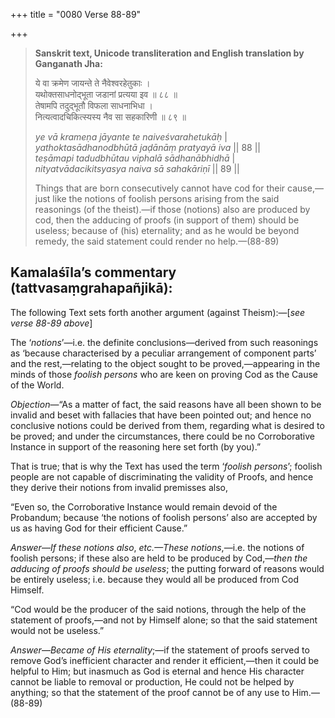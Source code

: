 +++
title = "0080 Verse 88-89"

+++
> **Sanskrit text, Unicode transliteration and English translation by Ganganath Jha:** 
>
> ये वा क्रमेण जायन्ते ते नैवेश्वरहेतुकाः ।  
> यथोक्तसाधनोद्भूता जडानां प्रत्यया इव ॥ ८८ ॥  
> तेषामपि तदुद्भूतौ विफला साधनाभिधा ।  
> नित्यत्वादचिकित्स्यस्य नैव सा सहकारिणी ॥ ८९ ॥ 
>
> *ye vā krameṇa jāyante te naiveśvarahetukāḥ* \|  
> *yathoktasādhanodbhūtā jaḍānāṃ pratyayā iva* \|\| 88 \|\|  
> *teṣāmapi tadudbhūtau viphalā sādhanābhidhā* \|  
> *nityatvādacikitsyasya naiva sā sahakāriṇī* \|\| 89 \|\| 
>
> Things that are born consecutively cannot have cod for their cause,—just like the notions of foolish persons arising from the said reasonings (of the theist).—if those (notions) also are produced by cod, then the adducing of proofs (in support of them) should be useless; because of (his) eternality; and as he would be beyond remedy, the said statement could render no help.—(88-89)



## Kamalaśīla’s commentary (tattvasaṃgrahapañjikā):

The following Text sets forth another argument (against Theism):—[*see verse 88-89 above*]

The ‘*notions*’—i.e. the definite conclusions—derived from such reasonings as ‘because characterised by a peculiar arrangement of component parts’ and the rest,—relating to the object sought to be proved,—appearing in the minds of those *foolish persons* who are keen on proving Cod as the Cause of the World.

*Objection*—“As a matter of fact, the said reasons have all been shown to be invalid and beset with fallacies that have been pointed out; and hence no conclusive notions could be derived from them, regarding what is desired to be proved; and under the circumstances, there could be no Corroborative Instance in support of the reasoning here set forth (by you).”

That is true; that is why the Text has used the term ‘*foolish persons*’; foolish people are not capable of discriminating the validity of Proofs, and hence they derive their notions from invalid premisses also,

“Even so, the Corroborative Instance would remain devoid of the Probandum; because ‘the notions of foolish persons’ also are accepted by us as having God for their efficient Cause.”

*Answer*—*If these notions also*, *etc.—These notions*,—i.e. the notions of foolish persons; if these also are held to be produced by Cod,—*then the adducing of proofs should be useless*; the putting forward of reasons would be entirely useless; i.e. because they would all be produced from Cod Himself.

“Cod would be the producer of the said notions, through the help of the statement of proofs,—and not by Himself alone; so that the said statement would not be useless.”

*Answer*—*Became of His eternality*;—if the statement of proofs served to remove God’s inefficient character and render it efficient,—then it could be helpful to Him; but inasmuch as God is eternal and hence His character cannot be liable to removal or production, He could not be helped by anything; so that the statement of the proof cannot be of any use to Him.—(88-89)


